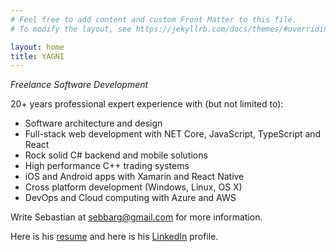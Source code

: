 ```yaml
---
# Feel free to add content and custom Front Matter to this file.
# To modify the layout, see https://jekyllrb.com/docs/themes/#overriding-theme-defaults

layout: home
title: YAGNI
---
```


_Freelance Software Development_

20+ years professional expert experience with (but not limited to):

- Software architecture and design
- Full-stack web development with NET Core, JavaScript, TypeScript and React
- Rock solid C# backend and mobile solutions
- High performance C++ trading systems
- iOS and Android apps with Xamarin and React Native
- Cross platform development (Windows, Linux, OS X)
- DevOps and Cloud computing with Azure and AWS

Write Sebastian at [sebbarg@gmail.com](mailto:sebbarg@gmail.com) for more information.

Here is his [resume](https://www.sebbarg.dk/cv) and here is his [LinkedIn](https://www.linkedin.com/in/sebastian-bargmann) profile. 